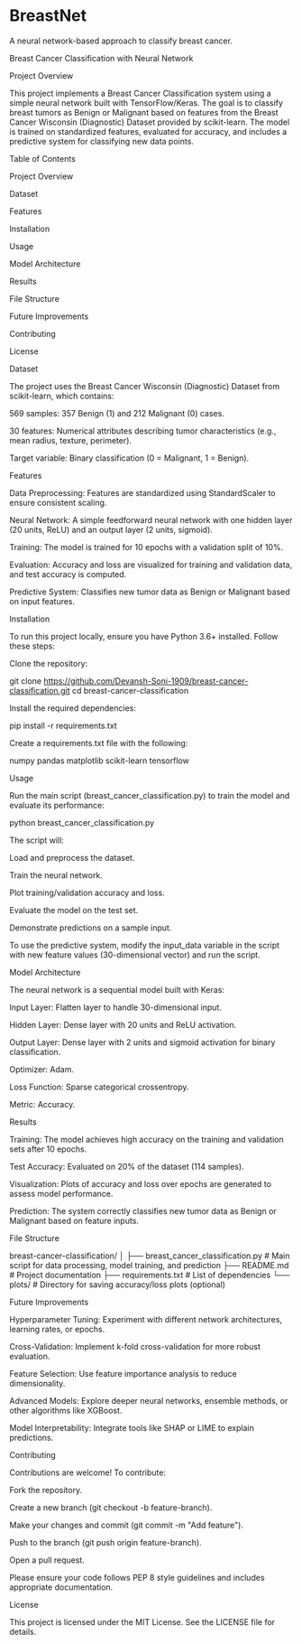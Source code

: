 # BreastNet
A neural network-based approach to classify breast cancer.


Breast Cancer Classification with Neural Network

Project Overview

This project implements a Breast Cancer Classification system using a simple neural network built with TensorFlow/Keras. The goal is to classify breast tumors as Benign or Malignant based on features from the Breast Cancer Wisconsin (Diagnostic) Dataset provided by scikit-learn. The model is trained on standardized features, evaluated for accuracy, and includes a predictive system for classifying new data points.

Table of Contents





Project Overview



Dataset



Features



Installation



Usage



Model Architecture



Results



File Structure



Future Improvements



Contributing



License

Dataset

The project uses the Breast Cancer Wisconsin (Diagnostic) Dataset from scikit-learn, which contains:





569 samples: 357 Benign (1) and 212 Malignant (0) cases.



30 features: Numerical attributes describing tumor characteristics (e.g., mean radius, texture, perimeter).



Target variable: Binary classification (0 = Malignant, 1 = Benign).

Features





Data Preprocessing: Features are standardized using StandardScaler to ensure consistent scaling.



Neural Network: A simple feedforward neural network with one hidden layer (20 units, ReLU) and an output layer (2 units, sigmoid).



Training: The model is trained for 10 epochs with a validation split of 10%.



Evaluation: Accuracy and loss are visualized for training and validation data, and test accuracy is computed.



Predictive System: Classifies new tumor data as Benign or Malignant based on input features.

Installation

To run this project locally, ensure you have Python 3.6+ installed. Follow these steps:





Clone the repository:

git clone https://github.com/Devansh-Soni-1909/breast-cancer-classification.git
cd breast-cancer-classification



Install the required dependencies:

pip install -r requirements.txt



Create a requirements.txt file with the following:

numpy
pandas
matplotlib
scikit-learn
tensorflow

Usage





Run the main script (breast_cancer_classification.py) to train the model and evaluate its performance:

python breast_cancer_classification.py



The script will:





Load and preprocess the dataset.



Train the neural network.



Plot training/validation accuracy and loss.



Evaluate the model on the test set.



Demonstrate predictions on a sample input.



To use the predictive system, modify the input_data variable in the script with new feature values (30-dimensional vector) and run the script.

Model Architecture

The neural network is a sequential model built with Keras:





Input Layer: Flatten layer to handle 30-dimensional input.



Hidden Layer: Dense layer with 20 units and ReLU activation.



Output Layer: Dense layer with 2 units and sigmoid activation for binary classification.



Optimizer: Adam.



Loss Function: Sparse categorical crossentropy.



Metric: Accuracy.

Results





Training: The model achieves high accuracy on the training and validation sets after 10 epochs.



Test Accuracy: Evaluated on 20% of the dataset (114 samples).



Visualization: Plots of accuracy and loss over epochs are generated to assess model performance.



Prediction: The system correctly classifies new tumor data as Benign or Malignant based on feature inputs.

File Structure

breast-cancer-classification/
│
├── breast_cancer_classification.py  # Main script for data processing, model training, and prediction
├── README.md                       # Project documentation
├── requirements.txt                # List of dependencies
└── plots/                          # Directory for saving accuracy/loss plots (optional)

Future Improvements





Hyperparameter Tuning: Experiment with different network architectures, learning rates, or epochs.



Cross-Validation: Implement k-fold cross-validation for more robust evaluation.



Feature Selection: Use feature importance analysis to reduce dimensionality.



Advanced Models: Explore deeper neural networks, ensemble methods, or other algorithms like XGBoost.



Model Interpretability: Integrate tools like SHAP or LIME to explain predictions.

Contributing

Contributions are welcome! To contribute:





Fork the repository.



Create a new branch (git checkout -b feature-branch).



Make your changes and commit (git commit -m "Add feature").



Push to the branch (git push origin feature-branch).



Open a pull request.

Please ensure your code follows PEP 8 style guidelines and includes appropriate documentation.

License

This project is licensed under the MIT License. See the LICENSE file for details.
